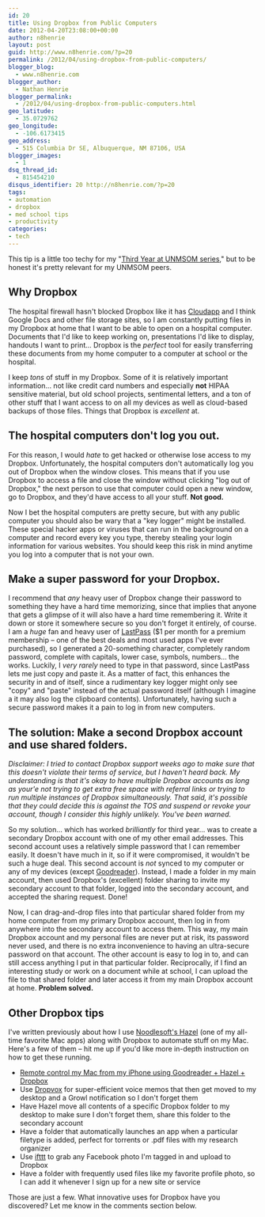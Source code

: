 ```yaml
---
id: 20
title: Using Dropbox from Public Computers
date: 2012-04-20T23:08:00+00:00
author: n8henrie
layout: post
guid: http://www.n8henrie.com/?p=20
permalink: /2012/04/using-dropbox-from-public-computers/
blogger_blog:
  - www.n8henrie.com
blogger_author:
  - Nathan Henrie
blogger_permalink:
  - /2012/04/using-dropbox-from-public-computers.html
geo_latitude:
  - 35.0729762
geo_longitude:
  - -106.6173415
geo_address:
  - 515 Columbia Dr SE, Albuquerque, NM 87106, USA
blogger_images:
  - 1
dsq_thread_id:
  - 815454210
disqus_identifier: 20 http://n8henrie.com/?p=20
tags:
- automation
- dropbox
- med school tips
- productivity
categories:
- tech
---
```

This tip is a little too techy for my "[Third Year at UNMSOM series](http://www.n8henrie.com/2012/04/third-year-at-unmsom-introduction/)," but to be honest it's pretty relevant for my UNMSOM peers. 

## Why Dropbox

The hospital firewall hasn't blocked Dropbox like it has [Cloudapp](https://twitter.com/#!/getcloudapp) and I think Google Docs and other file storage sites, so I am constantly putting files in my Dropbox at home that I want to be able to open on a hospital computer. Documents that I'd like to keep working on, presentations I'd like to display, handouts I want to print... Dropbox is the _perfect_ tool for easily transferring these documents from my home computer to a computer at school or the hospital. 

I keep _tons_ of stuff in my Dropbox. Some of it is relatively important information... not like credit card numbers and especially **not** HIPAA sensitive material, but old school projects, sentimental letters, and a ton of other stuff that I want access to on all my devices as well as cloud-based backups of those files. Things that Dropbox is _excellent_ at. 

## The hospital computers don't log you out.

For this reason, I would _hate_ to get hacked or otherwise lose access to my Dropbox. Unfortunately, the hospital computers don't automatically log you out of Dropbox when the window closes. This means that if you use Dropbox to access a file and close the window without clicking "log out of Dropbox," the next person to use that computer could open a new window, go to Dropbox, and they'd have access to all your stuff. **Not good.**

Now I bet the hospital computers are pretty secure, but with any public computer you should also be wary that a "key logger" might be installed. These special hacker apps or viruses that can run in the background on a computer and record every key you type, thereby stealing your login information for various websites. You should keep this risk in mind anytime you log into a computer that is not your own. 

## Make a super password for your Dropbox.

I recommend that _any_ heavy user of Dropbox change their password to something they have a hard time memorizing, since that implies that anyone that gets a glimpse of it will also have a hard time remembering it. Write it down or store it somewhere secure so you don't forget it entirely, of course. I am a _huge_ fan and heavy user of [LastPass](https://twitter.com/#!/lastpass) ($1 per month for a premium membership – one of the best deals and most used apps I've ever purchased), so I generated a 20-something character, completely random password, complete with capitals, lower case, symbols, numbers... the works. Luckily, I _very rarely_ need to type in that password, since LastPass lets me just copy and paste it. As a matter of fact, this enhances the security in and of itself, since a rudimentary key logger might only see "copy" and "paste" instead of the actual password itself (although I imagine a it may also log the clipboard contents). Unfortunately, having such a secure password makes it a pain to log in from new computers. 

## The solution: Make a second Dropbox account and use shared folders.

_Disclaimer: I tried to contact Dropbox support weeks ago to make sure that this doesn't violate their terms of service, but I haven't heard back. My understanding is that it's okay to have multiple Dropbox accounts as long as your'e not trying to get extra free space with referral links or trying to run multiple instances of Dropbox simultaneously. That said, it's possible that they could decide this is against the TOS and suspend or revoke your account, though I consider this highly unlikely. You've been warned._

So my solution... which has worked _brilliantly_ for third year... was to create a secondary Dropbox account with one of my other email addresses. This second account uses a relatively simple password that I can remember easily. It doesn't have much in it, so if it were compromised, it wouldn't be such a huge deal. This second account is _not_ synced to my computer or any of my devices (except [Goodreader](https://twitter.com/#!/goodiware)). Instead, I made a folder in my main account, then used Dropbox's (excellent) folder sharing to invite my secondary account to that folder, logged into the secondary account, and accepted the sharing request. Done! 

Now, I can drag-and-drop files into that particular shared folder from my home computer from my primary Dropbox account, then log in from anywhere into the secondary account to access them. This way, my main Dropbox account and my personal files are never put at risk, its password never used, and there is no extra inconvenience to having an ultra-secure password on that account. The other account is easy to log in to, and can still access anything I put in that particular folder. Reciprocally, if I find an interesting study or work on a document while at school, I can upload the file to that shared folder and later access it from my main Dropbox account at home. **Problem solved.**

## Other Dropbox tips

I've written previously about how I use [Noodlesoft's Hazel](https://twitter.com/#!/noodle_hazel) (one of my all-time favorite Mac apps) along with Dropbox to automate stuff on my Mac. Here's a few of them – hit me up if you'd like more in-depth instruction on how to get these running. 

  * [Remote control my Mac from my iPhone using Goodreader + Hazel + Dropbox](http://www.n8henrie.com/2011/06/dropvox-dropbox-hazel-and-omnifocus/)
  * Use [Dropvox](http://www.irradiatedsoftware.com/dropvox/) for super-efficient voice memos that then get moved to my desktop and a Growl notification so I don't forget them
  * Have Hazel move all contents of a specific Dropbox folder to my desktop to make sure I don't forget them, share this folder to the secondary account
  * Have a folder that automatically launches an app when a particular filetype is added, perfect for torrents or .pdf files with my research organizer
  * Use [ifttt](https://twitter.com/#!/ifttt) to grab any Facebook photo I'm tagged in and upload to Dropbox
  * Have a folder with frequently used files like my favorite profile photo, so I can add it whenever I sign up for a new site or service

Those are just a few. What innovative uses for Dropbox have you discovered? Let me know in the comments section below. 

<div>
</div>